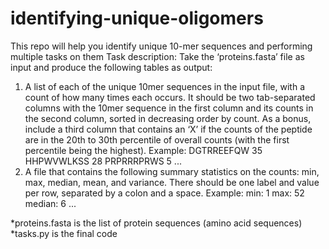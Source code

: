 # identifying-unique-oligomers
This repo will help you identify unique 10-mer sequences and performing multiple tasks on them
Task description:
Take the ‘proteins.fasta’ file as input and produce the following tables as output: 
1.	A list of each of the unique 10mer sequences in the input file, with a count of how many times each occurs. It should be two tab-separated columns with the 10mer sequence in the first column and its counts in the second column, sorted in decreasing order by count. As a bonus, include a third column that contains an ‘X’ if the counts of the peptide are in the 20th to 30th percentile of overall counts (with the first percentile being the highest). 
Example: 
          DGTRREEFQW     35
          HHPWVWLKSS     28
          PRPRRRPRWS     5
          ...
2.	A file that contains the following summary statistics on the counts: min, max, median, mean, and variance. There should be one label and value per row, separated by a colon and a space. 
Example: 
min: 1 max: 52 median: 6 ... 

*proteins.fasta is the list of protein sequences (amino acid sequences)
*tasks.py is the final code
